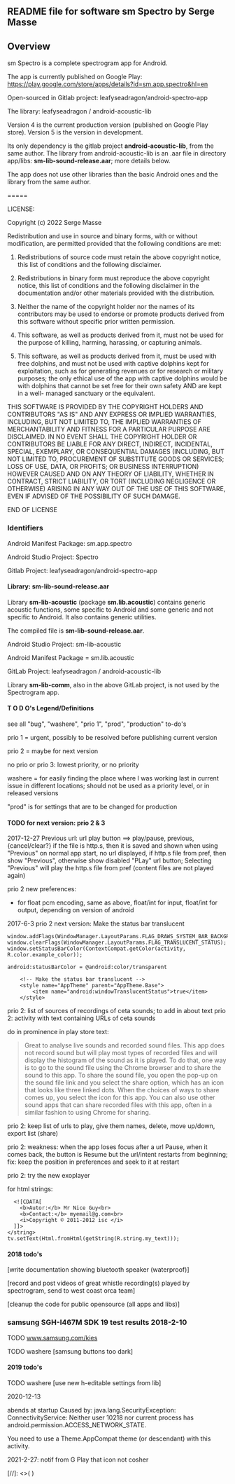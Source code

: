 ## README file for software sm Spectro by Serge Masse ##

## Overview ##
sm Spectro is a complete spectrogram app for Android.

The app is currently published on Google Play: 
https://play.google.com/store/apps/details?id=sm.app.spectro&hl=en

Open-sourced in Gitlab project: leafyseadragon/android-spectro-app

The library: leafyseadragon / android-acoustic-lib

Version 4 is the current production version (published on Google Play store). 
Version 5 is the version in development.

Its only dependency is the gitlab project **android-acoustic-lib**, 
from the same author. The library from android-acoustic-lib is an 
.aar file in directory app/libs: **sm-lib-sound-release.aar**; more details below.

The app does not use other libraries than 
the basic Android ones and the library from the same author.

=====

LICENSE:

Copyright (c) 2022 Serge Masse

Redistribution and use in source and binary forms, with or without modification, are permitted
provided that the following conditions are met:

1. Redistributions of source code must retain the above copyright notice, this list of conditions
and the following disclaimer.

2. Redistributions in binary form must reproduce the above copyright notice, this list of
conditions and the following disclaimer in the documentation and/or other materials
provided with the distribution.

3. Neither the name of the copyright holder nor the names of its contributors may be used
to endorse or promote products derived from this software without specific prior written
permission.

4. This software, as well as products derived from it, must not be used for the purpose of
killing, harming, harassing, or capturing animals.

5. This software, as well as products derived from it, must be used with free dolphins, and
must not be used with captive dolphins kept for exploitation, such as for generating revenues
or for research or military purposes; the only ethical use of the app with captive dolphins
would be with dolphins that cannot be set free for their own safety AND are kept in a well-
managed sanctuary or the equivalent.

THIS SOFTWARE IS PROVIDED BY THE COPYRIGHT HOLDERS AND CONTRIBUTORS "AS IS"
AND ANY EXPRESS OR IMPLIED WARRANTIES, INCLUDING, BUT NOT LIMITED TO, THE IMPLIED
WARRANTIES OF MERCHANTABILITY AND FITNESS FOR A PARTICULAR PURPOSE ARE DISCLAIMED.
IN NO EVENT SHALL THE COPYRIGHT HOLDER OR CONTRIBUTORS BE LIABLE FOR ANY DIRECT,
INDIRECT, INCIDENTAL, SPECIAL, EXEMPLARY, OR CONSEQUENTIAL DAMAGES (INCLUDING,
BUT NOT LIMITED TO, PROCUREMENT OF SUBSTITUTE GOODS OR SERVICES; LOSS OF USE,
DATA, OR PROFITS; OR BUSINESS INTERRUPTION) HOWEVER CAUSED AND ON ANY
THEORY OF LIABILITY, WHETHER IN CONTRACT, STRICT LIABILITY, OR TORT
(INCLUDING NEGLIGENCE OR OTHERWISE) ARISING IN ANY WAY OUT OF THE USE OF
THIS SOFTWARE, EVEN IF ADVISED OF THE POSSIBILITY OF SUCH DAMAGE.


END OF LICENSE

### Identifiers ###

Android Manifest Package: sm.app.spectro 

Android Studio Project: Spectro

Gitlab Project: leafyseadragon/android-spectro-app

<!-- git remote add origin git@gitlab.com:leafyseadragon/android-spectro-app.git -->


#### Library: sm-lib-sound-release.aar ####

Library **sm-lib-acoustic** (package **sm.lib.acoustic**) 
contains generic acoustic functions, 
some specific to Android and some generic and not specific to Android. 
It also contains generic utilities.

The compiled file is **sm-lib-sound-release.aar**.

Android Studio Project: sm-lib-acoustic

Android Manifest Package = sm.lib.acoustic

GitLab Project: leafyseadragon / android-acoustic-lib

Library **sm-lib-comm**, also in the above GitLab project, is not used by the Spectrogram app.

<!--
#### DRAFT TEXT FOR PLAY STORE LISTING ####

See the sounds surrounding you:
- appreciate the visual structural beauty of bird songs
- detect sounds that you cannot hear
- evaluate the sound quality of your immediate environment
- locate anomalous sound sources in your house or at work
- get an idea of the quality of your hearing and may help you decide to get a medical hearing test

This app will also
- play a remote media file (e.g., a wav file) of killer whale vocalizations, for example, or the pre-recorded vocalizations from your cat or dog
- test the audio capabilities of your Android device and present the results in a text form
- select the best sampling rate supported by your device

Using the built-in feature of your Android device, you can take screen shots of the spectrogram and share them via email or messenger apps.
    The app does not include special features for doing this; just use the normal functions of your device.

External microphones may be compatible with your device, for example, via a USB connector or the audio jack.
    The app does not have special features for external mic's and you're on your own for determining if a microphone is compatible or not.
    Future versions may have special functions for testing external mic's.
    We do not recommend microphones that use Bluetooth at this time due to the inherent limitations of the current Bluetooth technology for audio input.

This app does not record sound.

This app automatically adapts itself to the best sampling rate supported by your device.
Some current Android devices can perform sampling of sounds at 96,000 samples per second, with a relatively narrow latency (maybe 1/2 second);
    this latency is the delay between the actual sounds and the availability of the numeric samples to the application.
    Only Android Marshmallow (i.e., version 6, API level 23), and later versions, do support 96,000 samples per second.
    This app supports 96,000 samples per second. It analyzes sounds 40 times per second. It uses 1024 samples for each analysis (using FFT).
-->


#### T O D O's Legend/Definitions ####

see all "bug", "washere", "prio 1", "prod", "production" to-do's

prio 1 = urgent, possibly to be resolved before publishing current version

prio 2 = maybe for next version

no prio or prio 3: lowest priority, or no priority

washere = for easily finding the place where I was working last in current issue 
in different locations; should not be used as a priority level, or in released versions

"prod" is for settings that are to be changed for production



#### TODO for next version: prio 2 & 3 ####

2017-12-27 
Previous url: url play button ==> play/pause, previous, {cancel/clear?}
if the file is http.s, then it is saved and shown when using "Previous"
on normal app start, no url displayed, 
if http.s file from pref, then show "Previous", 
otherwise show disabled "PLay" url button;
Selecting "Previous" will play the http.s file from pref
(content files are not played again)

prio 2 new preferences:
- for float pcm encoding, same as above, float/int for input, float/int for output, depending on version of android


2017-6-3 prio 2 next version: Make the status bar translucent

```Window window = activity.getWindow();
window.addFlags(WindowManager.LayoutParams.FLAG_DRAWS_SYSTEM_BAR_BACKGROUNDS);
window.clearFlags(WindowManager.LayoutParams.FLAG_TRANSLUCENT_STATUS);
window.setStatusBarColor(ContextCompat.getColor(activity, R.color.example_color));

android:statusBarColor = @android:color/transparent

    <!-- Make the status bar translucent -->
    <style name="AppTheme" parent="AppTheme.Base">
        <item name="android:windowTranslucentStatus">true</item>
    </style>
```

prio 2: list of sources of recordings of ceta sounds; to add in about text
prio 2: activity with text containing URLs of ceta sounds

do in prominence in play store text:

>Great to analyse live sounds and recorded sound files.
This app does not record sound but will play most types of recorded files and will display the histogram of the sound as it is played.
To do that, one way is to go to the sound file using the Chrome browser and to share the sound to this app.
To share the sound file, you open the pop-up on the sound file link and you select the share option, which has an icon that looks like three linked dots.
When the choices of ways to share comes up, you select the icon for this app.
You can also use other sound apps that can share recorded files with this app, often in a similar fashion to using Chrome for sharing.

 
prio 2: keep list of urls to play, give them names, delete, move up/down, export list (share)

prio 2: weakness: when the app loses focus after a url Pause, when it comes back, the button is Resume 
but the url/intent restarts from beginning; fix: keep the position in preferences and seek to it at restart

prio 2: try the new exoplayer

for html strings: 
```<string name="my_text">
  <![CDATA[
    <b>Autor:</b> Mr Nice Guy<br>
    <b>Contact:</b> myemail@g.com<br>
    <i>Copyright © 2011-2012 isc </i>
  ]]>
</string>
tv.setText(Html.fromHtml(getString(R.string.my_text)));
```

#### 2018 todo's ####

[write documentation showing bluetooth speaker (waterproof)]

[record and post videos of great whistle recording(s) played by spectrogram, send to west coast orca team]

[cleanup the code for public opensource (all apps and libs)]

### samsung SGH-I467M SDK 19 test results 2018-2-10 ###

TODO www.samsung.com/kies

TODO washere [samsung buttons too dark]


#### 2019 todo's ####

TODO washere [use new h-editable settings from lib]


2020-12-13

abends at startup
Caused by: java.lang.SecurityException: ConnectivityService:
Neither user 10218 nor current process has android.permission.ACCESS_NETWORK_STATE.


You need to use a Theme.AppCompat theme (or descendant) with this activity.


2021-2-27:
notif from G Play that icon not cosher

[//]: <>(
)